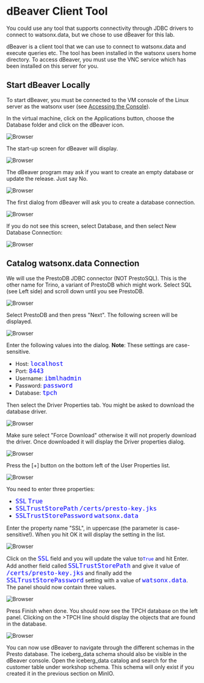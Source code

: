 # dBeaver Client Tool

You could use any tool that supports connectivity through JDBC drivers to connect to watsonx.data, but we chose to use dBeaver for this lab. 

dBeaver is a client tool that we can use to connect to watsonx.data and execute queries etc. The tool has been installed in the watsonx users home directory. To access dBeaver, you must use the VNC service which has been installed on this server for you.

## Start dBeaver Locally
To start dBeaver, you must be connected to the VM console of the Linux server as the watsonx user (see [Accessing the Console](#wxd-reference-console.md)).

In the virtual machine, click on the Applications button, choose the Database folder and click on the dBeaver icon.

![Browser](wxd-images/dbeaver-icon.png) 

The start-up screen for dBeaver will display.

![Browser](wxd-images/dbeaver-startup.png) 
 
The dBeaver program may ask if you want to create an empty database or update the release. Just say No.

![Browser](wxd-images/dbeaver-sample.png) 

The first dialog from dBeaver will ask you to create a database connection.

![Browser](wxd-images/dbeaver-connection.png)

If you do not see this screen, select Database, and then select New Database Connection:

![Browser](wxd-images/dbeaver-newcatalog.png)
 
## Catalog watsonx.data Connection
We will use the PrestoDB JDBC connector (NOT PrestoSQL). This is the other name for Trino, a variant of PrestoDB which might work. Select SQL (see Left side) and scroll down until you see PrestoDB. 

![Browser](wxd-images/dbeaver-selectpresto.png)
 
Select PrestoDB and then press "Next". The following screen will be displayed.

![Browser](wxd-images/dbeaver-credentials.png)
 
Enter the following values into the dialog. 
**Note**: These settings are case-sensitive.
 
* Host: <code style="color:blue;font-size:medium;">localhost</code>
* Port: <code style="color:blue;font-size:medium;">8443</code>
* Username: <code style="color:blue;font-size:medium;">ibmlhadmin</code>
* Password: <code style="color:blue;font-size:medium;">password</code>
* Database: <code style="color:blue;font-size:medium;">tpch</code>

Then select the Driver Properties tab. You might be asked to download the database driver.

![Browser](wxd-images/dbeaver-download.png) 

Make sure select "Force Download" otherwise it will not properly download the driver. Once downloaded it will display the Driver properties dialog.

![Browser](wxd-images/dbeaver-settings.png)
 
Press the [+] button on the bottom left of the User Properties list.

![Browser](wxd-images/dbeaver-add-setting.png)
 
You need to enter three properties:

   * <code style="color:blue;font-size:medium;">SSL</code> <code style="color:blue;font-size:medium;">True</code>
   * <code style="color:blue;font-size:medium;">SSLTrustStorePath</code> <code style="color:blue;font-size:medium;">/certs/presto-key.jks</code>
   * <code style="color:blue;font-size:medium;">SSLTrustStorePassword</code> <code style="color:blue;font-size:medium;">watsonx.data</code>

Enter the property name "SSL", in uppercase (the parameter is case-sensitive!). When you hit OK it will display the setting in the list.

![Browser](wxd-images/dbeaver-setting-ssl.png) 

Click on the <code style="color:blue;font-size:medium;">SSL</code> field and you will update the value to<code style="color:blue">True</code> and hit Enter. Add another field called <code style="color:blue;font-size:medium;">SSLTrustStorePath</code> and give it value of <code style="color:blue;font-size:medium;">/certs/presto-key.jks</code> and finally add the <code style="color:blue;font-size:medium;">SSLTrustStorePassword</code> setting with a value of <code style="color:blue;font-size:medium;">watsonx.data</code>. The panel should now contain three values.

![Browser](wxd-images/dbeaver-setting-list.png)
 
Press Finish when done. You should now see the TPCH database on the left panel. Clicking on the >TPCH line should display the objects that are found in the database.

![Browser](wxd-images/dbeaver-tpch.png)
 
You can now use dBeaver to navigate through the different schemas in the Presto database. The iceberg_data schema should also be visible in the dBeaver console. Open the iceberg_data catalog and search for the customer table under workshop schema. This schema will only exist if you created it in the previous section on MinIO.